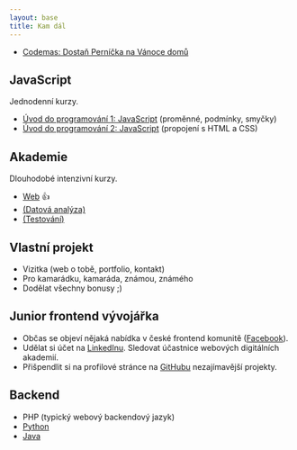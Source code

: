 ```yaml
---
layout: base
title: Kam dál
---
```


- [Codemas: Dostaň Perníčka na Vánoce domů](https://codemas.cz/) <!-- Jak je to s JS? -->

## JavaScript

Jednodenní kurzy.

- [Úvod do programování 1: JavaScript](https://www.czechitas.cz/kurzy/uvod-do-programovani-1-javascript) (proměnné, podmínky, smyčky)
- [Úvod do programování 2: JavaScript](https://www.czechitas.cz/kurzy/uvod-do-programovani-2-javascript) (propojení s HTML a CSS)

## Akademie

Dlouhodobé intenzivní kurzy.

- [Web](https://www.czechitas.cz/kurzy/digitalni-akademie-web) 👍
- [(Datová analýza)](https://www.czechitas.cz/kurzy/digitalni-akademie-data)
- [(Testování)](https://www.czechitas.cz/podtema/testovani)

## Vlastní projekt

- Vizitka (web o tobě, portfolio, kontakt)
- Pro kamarádku, kamaráda, známou, známého
- Dodělat všechny bonusy ;)

## Junior frontend vývojářka

- Občas se objeví nějaká nabídka v české frontend komunitě ([Facebook](https://www.facebook.com/frontendisti)).
- Udělat si účet na [LinkedInu](https://www.linkedin.com/). Sledovat účastnice webových digitálních akademií.
- Přišpendlit si na profilové stránce na [GitHubu](https://github.com/) nezajímavější projekty.

## Backend

- PHP (typický webový backendový jazyk)
- [Python](https://www.czechitas.cz/kurzy/uvod-do-programovani-1-python)
- [Java](https://www.czechitas.cz/kurzy/uvod-do-programovani-1-java)
